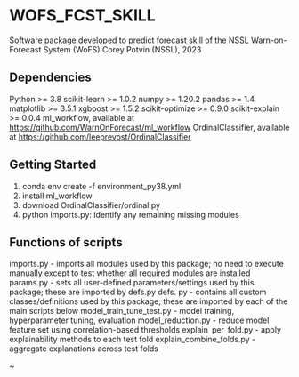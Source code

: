 # WOFS_FCST_SKILL

Software package developed to predict forecast skill of the NSSL Warn-on-Forecast System (WoFS)
Corey Potvin (NSSL), 2023

## Dependencies

Python >= 3.8
scikit-learn >= 1.0.2
numpy >= 1.20.2
pandas >= 1.4
matplotlib >= 3.5.1
xgboost >= 1.5.2
scikit-optimize >= 0.9.0
scikit-explain >= 0.0.4
ml_workflow, available at https://github.com/WarnOnForecast/ml_workflow
OrdinalClassifier, available at https://github.com/leeprevost/OrdinalClassifier

## Getting Started

1) conda env create -f environment_py38.yml
2) install ml_workflow
3) download OrdinalClassifier/ordinal.py
4) python imports.py: identify any remaining missing modules

## Functions of scripts

imports.py - imports all modules used by this package; no need to execute manually except to test whether all required modules are installed
params.py - sets all user-defined parameters/settings used by this package; these are imported by defs.py
defs. py - contains all custom classes/definitions used by this package; these are imported by each of the main scripts below
model_train_tune_test.py - model training, hyperparameter tuning, evaluation
model_reduction.py - reduce model feature set using correlation-based thresholds
explain_per_fold.py - apply explainability methods to each test fold
explain_combine_folds.py - aggregate explanations across test folds

~                               
 
